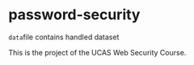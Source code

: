 # password-security
`data`file contains handled dataset

This is the project of the UCAS Web Security Course.
